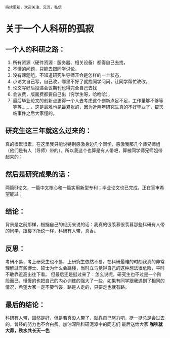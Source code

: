 <!--
 * @Author: your name
 * @Date: 2020-05-01 07:44:15
 * @LastEditTime: 2020-05-01 07:53:31
 * @LastEditors: Please set LastEditors
 * @Description: In User Settings Edit
 * @FilePath: \axjingWorks\JingNotebook\Anself\2020一名AICv硕士的毕业总结.md
 -->
```
持续更新，欢迎关注、交流，私信
```
# 关于一个人科研的孤寂
## 一个人的科研之路：
1. 所有资源（硬件资源：服务器、相关设备）都得自己去找，
2. 不懂的问题，只能去跟同学讨论，
3. 没有课题组，不知道研究生导师开会是怎样的一个状态，
4. 小论文自己写，自己改，哪里不好了就找同学问问，让同学帮忙改改，
5. 论文写好后投递会议期刊也得完全自己去找
6. 会议费，版面费都要自己出（穷学生呀，哈哈哈），
7. 最后毕业论文的创新点更得一个人去考虑这个创新点足不足，工作量够不够等等等.......，这是最难也是最紧张的，因为近两年研究生真的不好毕业了，翟天临事件之后大家懂的。
## 研究生这三年就这么过来的：
真的很累很累，在这里我只能说特别感激身边几个同学，感激我那几个师兄师姐（他们是有人（导师）带的）。所以我这个也算是有人带吧，算被同学师兄师姐带起来的；
## 然后是研究成果的话：
两篇EI论文，一篇中文核心和一篇实用新型专利；毕业论文也已完成，正在盲审希望能过；
## 结论：
背景是之前那样，根据自己的经历来说的话：我真的很羡慕很羡慕那些科研有人带的同学，跟楼下所说一样，科研有人带，真香。
## 反思：
考研不易，考上研究生也不易，上研究生依然不易。在科研最难的时刻我真的非常理解过有些博士、硕士为什么会跳楼，当时立马觉得自己的这种想法很危险，平时不敢靠近高出往下看。
但最后还是挺过来了：怎么说呢，研究生也不过是一个阶段而已，慢慢的也把自己的内心训练的强大了一些，如果有同学跟我遇到了相同的情况，希望大家一定不要气馁，路是人走的，只要走也就有路。
## 最后的结论：
科研有人带，固然是好，但是若真没人带了，就靠自己努力吧，挺一挺总是会过去的，曾经的努力也不会白费。加油深陷科研泥潭中的同志们
最后送给大家
**咖啡就大蒜，秋水共长天一色**
